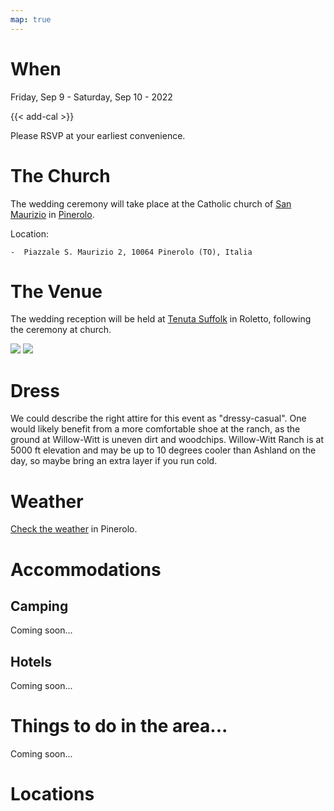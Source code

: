 ```yaml
---
map: true
---
```


# When

Friday, Sep 9 - Saturday, Sep 10 - 2022

{{< add-cal >}} 

Please RSVP at your earliest convenience. 

# The Church

The wedding ceremony will take place at the Catholic church of 
[San Maurizio](https://www.cittaecattedrali.it/it/bces/138-basilica-di-san-maurizio-in-pinerolo) in 
[Pinerolo](https://en.wikipedia.org/wiki/Pinerolo).

Location:

    -  Piazzale S. Maurizio 2, 10064 Pinerolo (TO), Italia


# The Venue 

The wedding reception will be held at [Tenuta Suffolk](https://www.tenutasuffolk.com/) in Roletto, following the ceremony at church. 


![](/img/Suffolk1.jpg)
![](/img/Suffolk2.jpg)

# Dress 

We could describe the right attire for this event as "dressy-casual". One would likely benefit from a more comfortable shoe at the ranch, as the ground at Willow-Witt is uneven dirt and woodchips. Willow-Witt Ranch is at 5000 ft elevation and may be up to 10 degrees cooler than Ashland on the day, so maybe bring an extra layer if you run cold.


# Weather 

[Check the weather](https://www.google.com/search?q=pinerolo+weather&oq=pinerolo+weather&aqs=chrome..69i57j0i19i22i30l4.2686j1j7&sourceid=chrome&ie=UTF-8) in Pinerolo.

# Accommodations

## Camping

Coming soon...

## Hotels 

Coming soon...

# Things to do in the area... 

Coming soon...

# Locations
